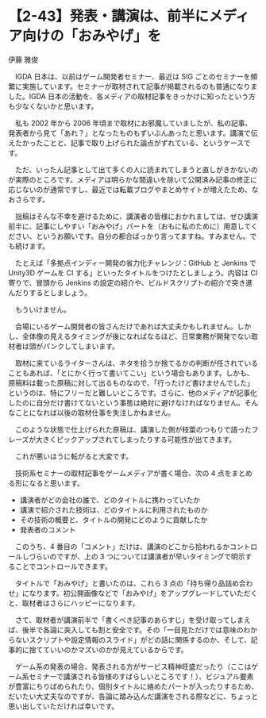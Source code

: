 # 【2-43】発表・講演は、前半にメディア向けの「おみやげ」を

<div class="author">伊藤 雅俊</div>

　IGDA 日本は、以前はゲーム開発者セミナー、最近は SIG ごとのセミナーを頻繁に実施しています。セミナーが取材されて記事が掲載されるのも普通になりました。IGDA 日本の活動を、各メディアの取材記事をきっかけに知ったという方も少なくないかと思います。

　私も 2002 年から 2006 年頃まで取材にお邪魔していましたが、私の記事、発表者から見て「あれ？」となったものもずいぶんあったと思います。講演で伝えたかったことと、記事で取り上げられた論点がずれている、というケースです。

　ただ、いったん記事として出て多くの人に読まれてしまうと直しがきかないのが実際のところです。メディアは明らかな間違いを除いて公開済み記事の修正に応じないのが通常ですし、最近では転載ブログやまとめサイトが増えたため、なおさらです。

　拙稿はそんな不幸を避けるために、講演者の皆様におかれましては、ぜひ講演前半に、記事にしやすい「おみやげ」パートを（おもに私のために）用意してください、というお願いです。自分の都合ばっかり言ってますね。すみません。でも続けます。

　たとえば「多拠点インディー開発の省力化チャレンジ：GitHub と Jenkins で Unity3D ゲームを CI する」といったタイトルをつけたとしましょう。内容は CI 寄りで、冒頭から Jenkins の設定の紹介や、ビルドスクリプトの紹介で突き進んだりするとしましょう。

　もういけません。

　会場にいるゲーム開発者の皆さんだけであれば大丈夫かもしれません。しかし、全体像の見えるタイミングが後になればなるほど、日常業務が開発でない取材者は頭がパンクしてしまいます。

　取材に来ているライターさんは、ネタを拾うか捨てるかの判断が任されていることもあれば、「とにかく行って書いてこい」という場合もあります。しかも、原稿料は載った原稿に対して出るものなので、「行ったけど書けませんでした」というのは、特にフリーだと難しいところです。さらに、他のメディアが記事化したのに自分だけ書けてないという事態は絶対に避けなければなりません。そんなことになれば以後の取材仕事を失注しかねません。

　このような状態で仕上げられた原稿は、講演した側が枝葉のつもりで語ったフレーズが大きくピックアップされてしまったりする可能性が出てきます。

　これが悪いほうに転がると大変です。

　技術系セミナーの取材記事をゲームメディアが書く場合、次の 4 点をまとめる形になると思います。

* 講演者がどの会社の誰で、どのタイトルに携わっていたか
* 講演で紹介された技術は、どのタイトルに利用されたものか
* その技術の概要と、タイトルの開発にどのように貢献したか
* 発表者のコメント

　このうち、4 番目の「コメント」だけは、講演のどこから拾われるかコントロールしづらいのですが、上の 3 つについては講演者が早いタイミングで明示することでコントロールできます。

　タイトルで「おみやげ」と書いたのは、これら 3 点の「持ち帰り品詰め合わせ」になります。初公開画像などで「おみやげ」をアップグレードしていただくと、取材者はさらにハッピーになります。

　さて、取材者が講演前半で「書くべき記事のあらすじ」を受け取ってしまえば、後半で各論に突入しても割と安全です。その「一目見ただけでは意味のわからないスクリプトや設定情報のスライド」がどの話に関係するのか、そして、記事的に捨てていいのかマズいのかが見えているからです。

　ゲーム系の発表の場合、発表される方がサービス精神旺盛だったり（ここはゲーム系セミナーで講演される皆様のすばらしいところです！）、ビジュアル要素が豊富にちりばめられたり、個別タイトルに絡めたパートが入ったりするため、だいたい大丈夫なのですが、各論に踏み込んだ講演をされる際などに、ちょっと思い出していただければ幸いです。
